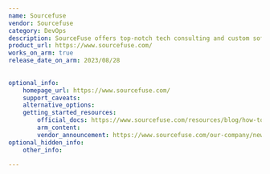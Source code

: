 ```yaml
---
name: Sourcefuse
vendor: Sourcefuse
category: DevOps
description: SourceFuse offers top-notch tech consulting and custom software development, helping businesses grow with innovative, cloud-based solutions tailored to their needs.
product_url: https://www.sourcefuse.com/
works_on_arm: true
release_date_on_arm: 2023/08/28
 
 
optional_info:
    homepage_url: https://www.sourcefuse.com/
    support_caveats:
    alternative_options:
    getting_started_resources:
        official_docs: https://www.sourcefuse.com/resources/blog/how-to-use-arc-by-sourcefuse-in-microservices-development/
        arm_content:
        vendor_announcement: https://www.sourcefuse.com/our-company/news-and-events/press-release/sourcefuse-joins-the-aws-graviton-delivery-program/
optional_hidden_info:
    other_info:

---
```

